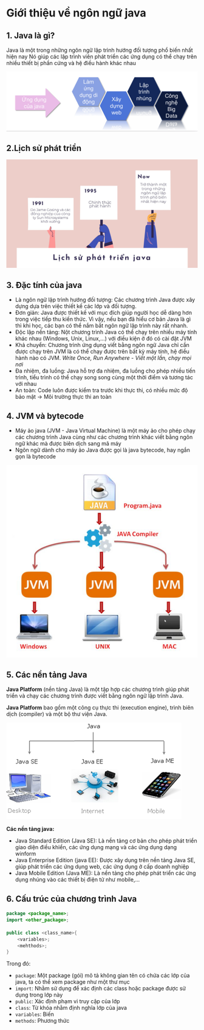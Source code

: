 # Giới thiệu về ngôn ngữ java 
## 1. Java là gì? 
Java là một trong những ngôn ngữ lập trình hướng đối tượng phổ
biến nhất hiện nay
Nó giúp các lập trình viên phát triển các ứng dụng có thể chạy trên
nhiều thiết bị phần cứng và hệ điều hành khác nhau

![image](image/java-01.png)  

## 2.Lịch sử phát triển  

![image](image/java-02.png)

## 3. Đặc tính của java
- Là ngôn ngữ lập trình hướng đối tượng: Các chương trình Java được xây dựng dựa trên việc thiết kế các lớp và đối tượng.  
- Đơn giản: Java được thiết kế với mục đích giúp người học dễ dàng hơn trong việc tiếp thu kiến thức. Vì vậy, nếu bạn đã hiểu cơ bản Java là gì thì khi học, các bạn có thể nắm bắt ngôn ngữ lập trình này rất nhanh.
- Độc lập nền tảng: Nột chương trình Java có thể chạy trên nhiều máy tính khác nhau (Windows, Unix, Linux,...) với điều kiện ở đó có cài đặt JVM 
- Khả chuyển: Chương trình ứng dụng viết bằng ngôn ngữ Java chỉ cần được chạy trên JVM là có thể chạy được trên bất kỳ máy tính, hệ điều hành nào có JVM. *Write Once, Run Anywhere - Viết một lần, chạy mọi nơi*  
- Đa nhiệm, đa luồng: Java hỗ trợ đa nhiệm, đa luồng cho phép nhiều tiến trình, tiểu trình có thể chạy song song cùng một thời điểm và tương tác với nhau  
- An toàn: Code luôn được kiểm tra trước khi thực thi, có nhiều mức độ bảo mật -> Môi trường thực thi an toàn  
  
## 4. JVM và bytecode
- Máy ảo java (JVM - Java Virtual Machine) là một máy ảo cho phép chạy các chương trình Java cùng như các chương trình khác viết bằng ngôn ngữ khác mà được biên dịch sang mã máy  
- Ngôn ngữ dành cho máy ảo Java được gọi là java bytecode, hay ngắn gọn là bytecode  

![image](image/java-03.png)  

## 5. Các nền tảng Java

**Java Platform** (nền tảng Java) là một tập hợp các chương trình giúp phát triển và chạy các chương trình được viết bằng ngôn ngữ lập trình Java.  

**Java Platform** bao gồm một công cụ thực thi (execution engine), trình biên dịch (compiler) và một bộ thư viện Java.
 
![image](image/java-04.png)  


**Các nền tảng java:**  
- Java Standard Edition (Java SE): Là nền tảng cơ bản cho phép phát triển giao diện điều khỉển, các ứng dụng mạng và các ứng dụng dạng winform  
- Java Enterprise Edition (java EE): Được xây dụng trên nền tảng Java SE, giúp phát triển các ứng dụng web, các ứng dụng ở cấp doanh nghiệp  
- Java Mobile Edition (Java ME): Là nền tảng cho phép phát triển các ứng dụng nhúng vào các thiết bị điện tử như mobile,...


## 6. Cấu trúc của chương trình Java  

```java
package <package_name>;
import <other_package>;

public class <class_name>{
    <variables>;
    <mehthods>;
}
```
Trong đó:
- `package`: Một package (gói) mô tả không gian tên có chứa các lớp của java, ta có thể xem package như một thư mục  
- `import`: Nhằm sử dụng để xác định các class hoặc package được sử dụng trong lớp này  
- `public`: Xác định phạm vi truy cập của lớp
- `class`: Từ khóa nhằm định nghĩa lớp của java
- `variables`: Biến
- `methods`: Phương thức